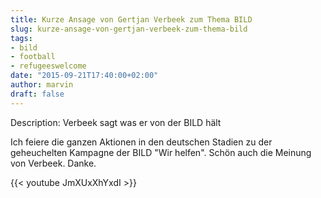 ```yaml
---
title: Kurze Ansage von Gertjan Verbeek zum Thema BILD
slug: kurze-ansage-von-gertjan-verbeek-zum-thema-bild
tags:
- bild
- football
- refugeeswelcome
date: "2015-09-21T17:40:00+02:00"
author: marvin
draft: false
---
```

Description: Verbeek sagt was er von der BILD hält

Ich feiere die ganzen Aktionen in den deutschen Stadien zu der geheuchelten Kampagne der BILD "Wir helfen". Schön auch die Meinung von Verbeek. Danke.

{{< youtube JmXUxXhYxdI >}}
